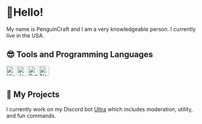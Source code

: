 # 👋Hello!

My name is PenguinCraft and I am a very knowledgeable person. I currently live in the USA.

## 😎 Tools and Programming Languages

<div>
<img align="left" alt="Visual Studio Code" width="26px" src="https://upload.wikimedia.org/wikipedia/commons/thumb/9/9a/Visual_Studio_Code_1.35_icon.svg/113px-Visual_Studio_Code_1.35_icon.svg.png">
<img align="left" alt="Javascript" width="26px" src="https://i.imgur.com/3u1wzwE.png"/> 
<img align="left" alt="Python" width="26px" src="https://i.imgur.com/ml09ccU.png"/>
<img align="left" alt="Node.js" width="26px" src="https://i.imgur.com/tYLFZBh.png"/> <br><br>
</div>

## 🎈 My Projects

I currently work on my Discord bot [Ultra](https://dsc.gg/ultra) which includes moderation, utility, and fun commands.
